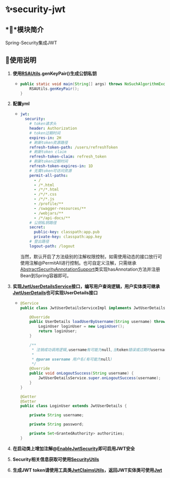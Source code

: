 # ✨security-jwt

## *💎*模块简介

Spring-Security集成JWT

## 💫使用说明

1. **使用[RSAUtils](..%2Fsecurity-core%2Fsrc%2Fmain%2Fjava%2Forg%2Fsunshine%2Fsecurity%2Fcore%2Futil%2FRSAUtils.java).genKeyPair()生成公钥私钥**

   - ```java
     public static void main(String[] args) throws NoSuchAlgorithmException {
         RSAUtils.genKeyPair();
     }
     ```

2. **配置yml**

   - ```yaml
     jwt:
       security:
         # token请求头
       	 header: Authorization
         # token过期时间
         expires-in: 2H
         # 刷新token资源路径
         refresh-token-path: /users/refreshToken
         # 刷新token claim
         refresh-token-claim: refresh_token
         # 刷新token过期时间
         refresh-token-expires-in: 1D
         # 无需token可访问资源
         permit-all-paths:
           - /
           - /*.html
           - /*/*.html
           - /*/*.css
           - /*/*.js
           - /profile/**
           - /swagger-resources/**
           - /webjars/**
           - /*/api-docs/**
         # 公钥私钥路径
         secret:
           public-key: classpath:app.pub
           private-key: classpath:app.key
         # 登出路径
         logout-path: /logout
     ```
     当然，默认开启了方法级别的注解权限控制，如需使用动态的接口放行可使用注解@PermitAll进行控制。也可自定义注解，只需继承[AbstractSecurityAnnotationSupport](..%2Fsecurity-core%2Fsrc%2Fmain%2Fjava%2Forg%2Fsunshine%2Fsecurity%2Fcore%2Fsupport%2FAbstractSecurityAnnotationSupport.java)类实现hasAnnotation方法并注册Bean到Spring容器即可。

3. **实现[JwtUserDetailsService](src%2Fmain%2Fjava%2Forg%2Fsunshine%2Fsecurity%2Fjwt%2Fuserdetails%2FJwtUserDetailsService.java)接口，编写用户查询逻辑，用户实体类可继承[JwtUserDetails](src%2Fmain%2Fjava%2Forg%2Fsunshine%2Fsecurity%2Fjwt%2Fuserdetails%2FJwtUserDetails.java)也可实现UserDetails接口**

   - ```java
     @Service
     public class JwtUserDetailsServiceImpl implements JwtUserDetailsService {
     
         @Override
         public UserDetails loadUserByUsername(String username) throws UsernameNotFoundException {
             LoginUser loginUser = new LoginUser();
             return loginUser;
         }
     
         /**
          * 注销成功调用逻辑,username有可能为null,当token错误或过期时username为null
          *
          * @param username 用户名(有可能为null)
          */
         @Override
         public void onLogoutSuccess(String username) {
             JwtUserDetailsService.super.onLogoutSuccess(username);
         }
     }
     
     @Getter
     @Setter
     public class LoginUser extends JwtUserDetails {
     
         private String username;
     
         private String password;
     
         private Set<GrantedAuthority> authorities;
     }
     ```

4. **在启动类上增加注解@[EnableJwtSecurity](src%2Fmain%2Fjava%2Forg%2Fsunshine%2Fsecurity%2Fjwt%2FEnableJwtSecurity.java)即可启用JWT安全**

5. **Security相关信息获取可使用[SecurityUtils](..%2Fsecurity-core%2Fsrc%2Fmain%2Fjava%2Forg%2Fsunshine%2Fsecurity%2Fcore%2Futil%2FSecurityUtils.java)**

6. **生成JWT token请使用工具类[JwtClaimsUtils](src%2Fmain%2Fjava%2Forg%2Fsunshine%2Fsecurity%2Fjwt%2Futil%2FJwtClaimsUtils.java)，返回JWT实体类可使用[Jwt](src%2Fmain%2Fjava%2Forg%2Fsunshine%2Fsecurity%2Fjwt%2FJwt.java)**
